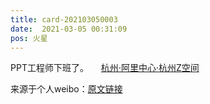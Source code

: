 ```yaml
---
title: card-202103050003
date:  2021-03-05 00:31:09
pos: 火星
---
```

PPT工程师下班了。 <a  href="http://weibo.com/p/100101B2094254D668A4FF449E" data-hide=""><span class='url-icon'><img style='width: 1rem;height: 1rem' src='https://h5.sinaimg.cn/upload/2015/09/25/3/timeline_card_small_location_default.png'></span><span class="surl-text">杭州·阿里中心·杭州Z空间</span></a> 

来源于个人weibo：[原文链接](https://m.weibo.cn/status/K4GXaFzDI?mblogid=K4GXaFzDI)